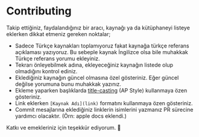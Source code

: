 # Contributing

Takip ettiğiniz, faydalandığınız bir aracı, kaynağı ya da kütüphaneyi listeye eklerken dikkat etmeniz gereken noktalar;

- Sadece Türkçe kaynakları toplamıyoruz fakat kaynağa türkçe referans açıklaması yazıyoruz. Bu sebeple kaynak İngilizce olsa bile muhakkak Türkçe referans yorumu ekleyiniz.
- Tekrarı önleyebilmek adına, ekleyeceğiniz kaynağın listede olup olmadığını kontrol ediniz.
- Eklediğiniz kaynağın güncel olmasına özel gösteriniz. Eğer güncel değilse yorumuna bunu muhakkak yazınız.
- Ekleme yaparken başlıklarda [title-casting](http://titlecapitalization.com/) (AP Style) kullanmaya özen gösteriniz.
- Link eklerken `[Kaynak Adı](link)` formatını kullanmaya özen gösteriniz.
- Commit mesajlarına eklediğiniz linklerin isimlerini yazmanız PR sürecine yardımcı olacaktır. (Örn: apple docs eklendi.)

Katkı ve emekleriniz için teşekkür ediyorum. 🙏

